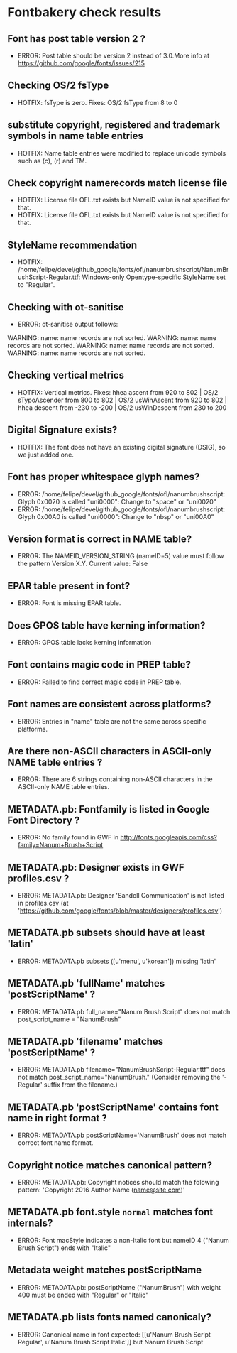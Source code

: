 # Fontbakery check results
## Font has post table version 2 ?
* ERROR: Post table should be version 2 instead of 3.0.More info at https://github.com/google/fonts/issues/215

## Checking OS/2 fsType
* HOTFIX: fsType is zero. Fixes: OS/2 fsType from 8 to 0

## substitute copyright, registered and trademark symbols in name table entries
* HOTFIX: Name table entries were modified to replace unicode symbols such as (c), (r) and TM.

## Check copyright namerecords match license file
* HOTFIX: License file OFL.txt exists but NameID value is not specified for that.
* HOTFIX: License file OFL.txt exists but NameID value is not specified for that.

## StyleName recommendation
* HOTFIX: /home/felipe/devel/github_google/fonts/ofl/nanumbrushscript/NanumBrushScript-Regular.ttf: Windows-only Opentype-specific StyleName set to "Regular".

## Checking with ot-sanitise
* ERROR: ot-sanitise output follows:

WARNING: name: name records are not sorted.
WARNING: name: name records are not sorted.
WARNING: name: name records are not sorted.
WARNING: name: name records are not sorted.



## Checking vertical metrics
* HOTFIX: Vertical metrics. Fixes: hhea ascent from 920 to 802 | OS/2 sTypoAscender from 800 to 802 | OS/2 usWinAscent from 920 to 802 | hhea descent from -230 to -200 | OS/2 usWinDescent from 230 to 200

## Digital Signature exists?
* HOTFIX: The font does not have an existing digital signature (DSIG), so we just added one.

## Font has **proper** whitespace glyph names?
* ERROR: /home/felipe/devel/github_google/fonts/ofl/nanumbrushscript: Glyph 0x0020 is called "uni0000": Change to "space" or "uni0020"
* ERROR: /home/felipe/devel/github_google/fonts/ofl/nanumbrushscript: Glyph 0x00A0 is called "uni0000": Change to "nbsp" or "uni00A0"

## Version format is correct in NAME table?
* ERROR: The NAMEID_VERSION_STRING (nameID=5) value must follow the pattern Version X.Y. Current value: False

## EPAR table present in font?
* ERROR: Font is missing EPAR table.

## Does GPOS table have kerning information?
* ERROR: GPOS table lacks kerning information

## Font contains magic code in PREP table?
* ERROR: Failed to find correct magic code in PREP table.

## Font names are consistent across platforms?
* ERROR: Entries in "name" table are not the same across specific platforms.

## Are there non-ASCII characters in ASCII-only NAME table entries ?
* ERROR: There are 6 strings containing non-ASCII characters in the ASCII-only NAME table entries.

## METADATA.pb: Fontfamily is listed in Google Font Directory ?
* ERROR: No family found in GWF in http://fonts.googleapis.com/css?family=Nanum+Brush+Script

## METADATA.pb: Designer exists in GWF profiles.csv ?
* ERROR: METADATA.pb: Designer 'Sandoll Communication' is not listed in profiles.csv (at 'https://github.com/google/fonts/blob/master/designers/profiles.csv')

## METADATA.pb subsets should have at least 'latin'
* ERROR: METADATA.pb subsets ([u'menu', u'korean']) missing 'latin'

## METADATA.pb 'fullName' matches 'postScriptName' ?
* ERROR: METADATA.pb full_name="Nanum Brush Script" does not match post_script_name = "NanumBrush"

## METADATA.pb 'filename' matches 'postScriptName' ?
* ERROR: METADATA.pb filename="NanumBrushScript-Regular.ttf" does not match post_script_name="NanumBrush." (Consider removing the '-Regular' suffix from the filename.)

## METADATA.pb 'postScriptName' contains font name in right format ?
* ERROR: METADATA.pb postScriptName='NanumBrush' does not match correct font name format.

## Copyright notice matches canonical pattern?
* ERROR: METADATA.pb: Copyright notices should match the folowing pattern: 'Copyright 2016 Author Name (name@site.com)'

## METADATA.pb font.style `normal` matches font internals?
* ERROR: Font macStyle indicates a non-Italic font but nameID 4 ("Nanum Brush Script") ends with "Italic"

## Metadata weight matches postScriptName
* ERROR: METADATA.pb: postScriptName ("NanumBrush") with weight 400 must be ended with "Regular" or "Italic"

## METADATA.pb lists fonts named canonicaly?
* ERROR: Canonical name in font expected: [[u'Nanum Brush Script Regular', u'Nanum Brush Script Italic']] but Nanum Brush Script

